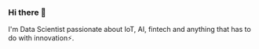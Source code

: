 ### Hi there 👋

I'm Data Scientist passionate about IoT, AI, fintech and anything that has to do with innovation⚡.


